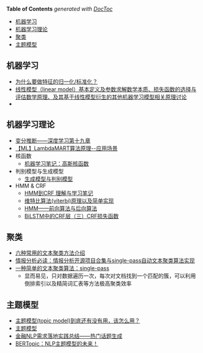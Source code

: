 <!-- START doctoc generated TOC please keep comment here to allow auto update -->
<!-- DON'T EDIT THIS SECTION, INSTEAD RE-RUN doctoc TO UPDATE -->
**Table of Contents**  *generated with [DocToc](https://github.com/thlorenz/doctoc)*

- [机器学习](#%E6%9C%BA%E5%99%A8%E5%AD%A6%E4%B9%A0)
- [机器学习理论](#%E6%9C%BA%E5%99%A8%E5%AD%A6%E4%B9%A0%E7%90%86%E8%AE%BA)
- [聚类](#%E8%81%9A%E7%B1%BB)
- [主题模型](#%E4%B8%BB%E9%A2%98%E6%A8%A1%E5%9E%8B)

<!-- END doctoc generated TOC please keep comment here to allow auto update -->


## 机器学习
- [为什么要做特征的归一化/标准化？](https://mp.weixin.qq.com/s/vn3Rx38zCgFj-YGCTuvekA)
- [线性模型（linear model）基本定义及参数求解数学本质、损失函数的选择与评估数学原理、及其基于线性模型衍生的其他机器学习模型相关原理讨论](https://www.cnblogs.com/LittleHann/p/10498579.html#_label5)
- 

## 机器学习理论
- [变分推断——深度学习第十九章](https://zhuanlan.zhihu.com/p/49401976)
- [【ML】LambdaMART算法原理--应用场景](https://blog.csdn.net/pearl8899/article/details/105597423)
- 核函数
  - [机器学习笔记：高斯核函数](https://blog.csdn.net/bjchenxu/article/details/107478708)
- 判别模型与生成模型
  - [生成模型与判别模型](https://blog.csdn.net/zouxy09/article/details/8195017)
- HMM & CRF
  - [HMM到CRF 理解与学习笔记](https://cloud.tencent.com/developer/article/1821299)
  - [维特比算法(viterbi)原理以及简单实现](https://zhuanlan.zhihu.com/p/161436964)
  - [HMM——前向算法与后向算法](https://blog.csdn.net/zb1165048017/article/details/48577891)
  - [BiLSTM中的CRF层（三）CRF损失函数](https://blog.csdn.net/u013963380/article/details/108696552)

## 聚类
- [六种常用的文本聚类方法介绍](https://zhuanlan.zhihu.com/p/141704985)
- [情报分析必读：情报分析开源项目合集与single-pass自动文本聚类算法实现](https://mp.weixin.qq.com/s/HLmvonxnqZvZH08x3WM94g)
- [一种简单的文本聚类算法：single-pass](https://zhuanlan.zhihu.com/p/91007237)
  - 显而易见，只对数据遍历一次，每次对文档找到一个匹配的簇，可以利用倒排索引以及精简词汇表等方法极高聚类效率

## 主题模型
- [主题模型(topic model)到底还有没有用，该怎么用？](https://www.zhihu.com/question/34801598/answer/765580727)
- [主题模型](https://blog.csdn.net/jiayalu/article/details/100533184)
- [金融NLP需求落地实践总结——热门话题生成](https://zhuanlan.zhihu.com/p/268564361)
- [BERTopic：NLP主题模型的未来！](https://mp.weixin.qq.com/s/DUiE71-qnYlQnYO_gL-YAA)
